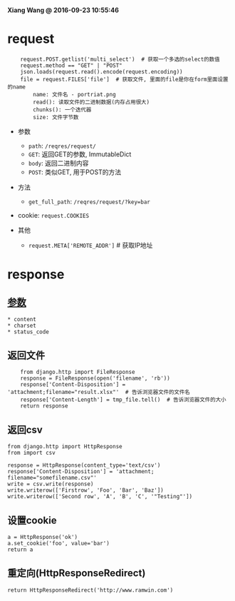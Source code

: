 #### Xiang Wang @ 2016-09-23 10:55:46


# request
```
    request.POST.getlist('multi_select')  # 获取一个多选的select的数值
    request.method == "GET" | "POST"
    json.loads(request.read().encode(request.encoding))
    file = request.FILES['file']  # 获取文件, 里面的file是你在form里面设置的name
        name: 文件名 - portriat.png
        read(): 读取文件的二进制数据(内存占用很大)
        chunks(): 一个迭代器
        size: 文件字节数
```
* 参数
    * `path`: `/reqres/request/`
    * `GET`: 返回GET的参数, ImmutableDict
    * `body`: 返回二进制内容
    * `POST`: 类似GET, 用于POST的方法
* 方法
    * `get_full_path`: `/reqres/request/?key=bar`

* cookie: `request.COOKIES`

* 其他
    * `request.META['REMOTE_ADDR']`  # 获取IP地址


# response

## [参数](https://docs.djangoproject.com/en/1.11/ref/request-response/#httpresponse-objects)
    * content
    * charset
    * status_code

## 返回文件
```
    from django.http import FileResponse
    response = FileResponse(open('filename', 'rb'))
    response['Content-Disposition'] = 'attachment;filename="result.xlsx"'  # 告诉浏览器文件的文件名
    response['Content-Length'] = tmp_file.tell()  # 告诉浏览器文件的大小
    return response
```
## 返回csv
    from django.http import HttpResponse
    from import csv

    response = HttpResponse(content_type='text/csv')
    response['Content-Disposition'] = 'attachment; filename="somefilename.csv"'
    write = csv.write(response)
    write.writerow(['Firstrow', 'Foo', 'Bar', 'Baz'])
    write.writerow(['Second row', 'A', 'B', 'C', '"Testing"'])

## 设置cookie
    a = HttpResponse('ok')
    a.set_cookie('foo', value='bar')
    return a


## 重定向(HttpResponseRedirect)
    return HttpResponseRedirect('http://www.ramwin.com')
    
